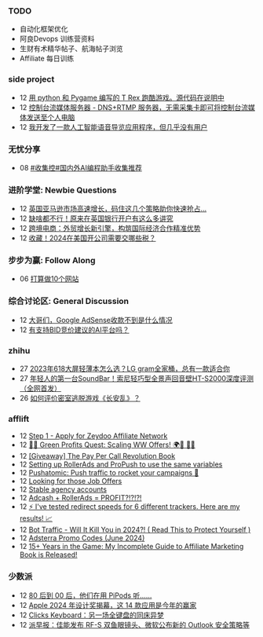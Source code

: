 ### TODO
-  自动化框架优化
-  阿良Devops 训练营资料
-  生财有术精华帖子、航海帖子浏览
-  Affiliate 每日训练

### side project
<!-- sideproject:START -->
-  12 [用 python 和 Pygame 编写的 T Rex 跑酷游戏。源代码在说明中](https://www.youtube.com/watch?v=pZySIXSelCA)
-  12 [控制台流媒体服务器 - DNS+RTMP 服务器，无需采集卡即可将控制台流媒体发送至个人电脑](https://github.com/Aioros/console-streaming-server)
-  12 [我开发了一款人工智能语音导览应用程序，但几乎没有用户](https://www.reddit.com/r/SideProject/comments/18gpp0e/ive_built_an_ai_audio_tour_app_but_have_almost_no/)<!-- sideproject:END -->


### 无忧分享
<!-- ruyo:START -->
-  08 [#收集控#国内外AI编程助手收集推荐](https://51.ruyo.net/18684.html)<!-- ruyo:END -->

### 进阶学堂: Newbie Questions
<!-- advertcn1:START -->
-  12 [英国亚马逊市场高速增长，码住这几个策略助你快速抢占...](https://www.advertcn.com/thread-115321-1-1.html)
-  12 [缺啥都不行！原来在英国银行开户有这么多讲究](https://www.advertcn.com/thread-115320-1-1.html)
-  12 [跨境电商：外贸增长新引擎，构筑国际经济合作精准优势](https://www.advertcn.com/thread-115318-1-1.html)
-  12 [收藏！2024在美国开公司需要交哪些税？](https://www.advertcn.com/thread-115317-1-1.html)<!-- advertcn1:END -->

### 步步为赢: Follow Along
<!-- advertcn2:START -->
-  06 [打算做10个网站](https://www.advertcn.com/thread-115247-1-1.html)<!-- advertcn2:END -->

### 综合讨论区: General Discussion
<!-- advertcn3:START -->
-  12 [大哥们，Google AdSense收款不到是什么情况](https://www.advertcn.com/thread-115327-1-1.html)
-  12 [有支持BID竞价建议的AI平台吗？](https://www.advertcn.com/thread-115316-1-1.html)<!-- advertcn3:END -->


### zhihu
<!-- zhihu:START -->
-  27 [2023年618大屏轻薄本怎么选？LG gram全家桶，总有一款适合你](http://zhuanlan.zhihu.com/p/632641888?utm_campaign=rss&utm_medium=rss&utm_source=rss&utm_content=title)
-  27 [年轻人的第一台SoundBar！索尼轻巧型全景声回音壁HT-S2000深度评测（全网首发）](http://zhuanlan.zhihu.com/p/630990296?utm_campaign=rss&utm_medium=rss&utm_source=rss&utm_content=title)
-  26 [如何评价密室逃脱游戏《长安乱》？](http://www.zhihu.com/question/563950552/answer/3045961312?utm_campaign=rss&utm_medium=rss&utm_source=rss&utm_content=title)<!-- zhihu:END -->

### afflift
<!-- afflift:START -->
-  12 [Step 1 - Apply for Zeydoo Affiliate Network](https://afflift.com/f/threads/step-1-apply-for-zeydoo-affiliate-network.7472/)
-  12 [🌿💸 Green Profits Quest: Scaling WW Offers! 🌍🚀 📲💥](https://afflift.com/f/threads/%F0%9F%8C%BF%F0%9F%92%B8-green-profits-quest-scaling-ww-offers-%F0%9F%8C%8D%F0%9F%9A%80-%F0%9F%93%B2%F0%9F%92%A5.13167/)
-  12 [[Giveaway] The Pay Per Call Revolution Book](https://afflift.com/f/threads/giveaway-the-pay-per-call-revolution-book.13270/)
-  12 [Setting up RollerAds and ProPush to use the same variables](https://afflift.com/f/threads/setting-up-rollerads-and-propush-to-use-the-same-variables.13257/)
-  12 [Pushatomic: Push traffic to rocket your campaigns 🚀](https://afflift.com/f/threads/pushatomic-push-traffic-to-rocket-your-campaigns-%F0%9F%9A%80.13084/)
-  12 [Looking for those Job Offers](https://afflift.com/f/threads/looking-for-those-job-offers.13271/)
-  12 [Stable agency accounts](https://afflift.com/f/threads/stable-agency-accounts.12994/)
-  12 [Adcash + RollerAds = PROFIT?!?!?!](https://afflift.com/f/threads/adcash-rollerads-profit.13107/)
-  12 [⚡ I&#39;ve tested redirect speeds for 6 different trackers. Here are my results! 📈](https://afflift.com/f/threads/%E2%9A%A1-ive-tested-redirect-speeds-for-6-different-trackers-here-are-my-results-%F0%9F%93%88.13113/)
-  12 [Bot Traffic - Will It Kill You in 2024?! &lpar; Read This to Protect Yourself &rpar;](https://afflift.com/f/threads/bot-traffic-will-it-kill-you-in-2024-read-this-to-protect-yourself.13156/)
-  12 [Adsterra Promo Codes &lpar;June 2024&rpar;](https://afflift.com/f/threads/adsterra-promo-codes-june-2024.13269/)
-  12 [15+ Years in the Game: My Incomplete Guide to Affiliate Marketing Book is Released!](https://afflift.com/f/threads/15-years-in-the-game-my-incomplete-guide-to-affiliate-marketing-book-is-released.13109/)<!-- afflift:END -->

### 少数派
<!-- sspai:START -->
-  12 [80 后到 00 后，他们在用 PiPods 听……](https://sspai.com/post/78464)
-  12 [Apple 2024 年设计奖揭幕，这 14 款应用是今年的赢家](https://sspai.com/post/89465)
-  12 [Clicks Keyboard：另一场全键盘的同床异梦](https://sspai.com/post/89493)
-  12 [派早报：佳能发布 RF-S 双鱼眼镜头、微软公布新的 Outlook 安全策略等](https://sspai.com/post/89519)<!-- sspai:END -->
